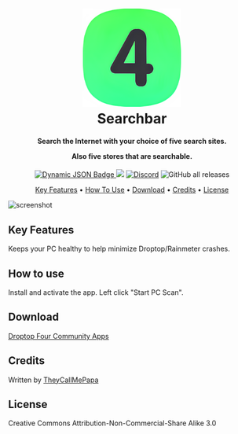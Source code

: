 <h1 align="center">
  <br>
  <a href="#"><img src="Images/Logo.png" alt="Logo" width="200"></a>
  <br>
  Searchbar
  <br>
</h1>

<h4 align="center">Search the Internet with your choice of five search sites.</p>Also five stores that are searchable.</h4>

<p align="center">
  <a href="https://droptopfour.com/community-apps"><img alt="Dynamic JSON Badge" src="https://img.shields.io/badge/dynamic/json?url=https%3A%2F%2Fgithub.com%2FDroptop-Four%2FGlobalData%2Fblob%2Fmain%2Fdata%2Fcommunity_apps%2Fcommunity_apps.json&query=%24.apps%5B%3F(%40.app.name%20%3D%3D%20'PC%20Scanner')%5D.app.version&prefix=v&label=Version&color=43ff64">
</a>
  <a href="https://droptopfour.com"><img src="https://img.shields.io/badge/Droptop%20Four%20Website-43ff64"></a>
  <a href="https://droptopfour.com/discord"><img alt="Discord" src="https://img.shields.io/discord/800124057923485728"></a>
  <img alt="GitHub all releases" src="https://img.shields.io/github/downloads/papa-boynton/PC_Scanner-TheyCallMePapa/total">
</p>

<p align="center">
  <a href="#key-features">Key Features</a> •
  <a href="#how-to-use">How To Use</a> •
  <a href="#download">Download</a> •
  <a href="#credits">Credits</a> •
  <a href="#license">License</a>
</p>

![screenshot](Images/Screenshot.png)

## Key Features
Keeps your PC healthy to help minimize Droptop/Rainmeter crashes.

## How to use
Install and activate the app.  Left click "Start PC Scan".

## Download
[Droptop Four Community Apps](https://droptopfour.com/community-apps/)

## Credits
Written by [TheyCallMePapa](https://github.com/papa-boynton)

## License
Creative Commons Attribution-Non-Commercial-Share Alike 3.0
